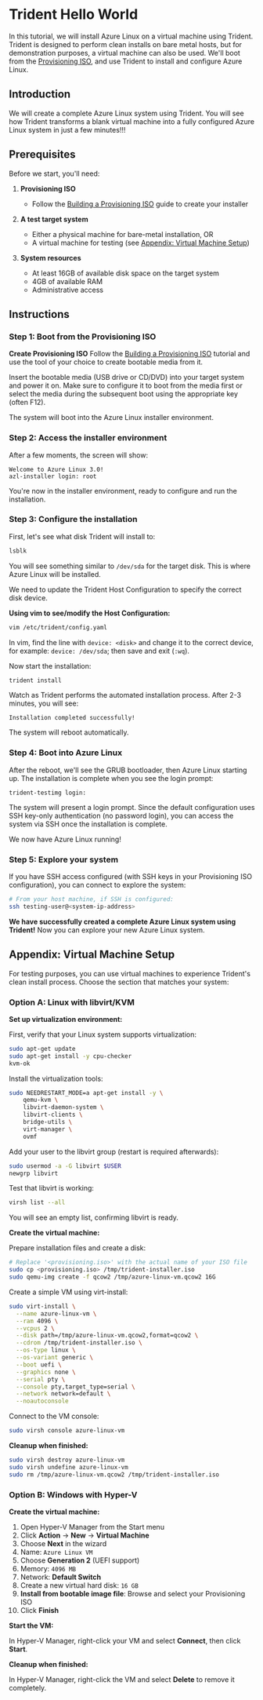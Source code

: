 # Trident Hello World

In this tutorial, we will install Azure Linux on a virtual machine using Trident. Trident is designed to perform clean installs on bare metal hosts, but for demonstration purposes, a virtual machine can also be used. We'll boot from the [Provisioning ISO](./Building-a-Provisioning-ISO.md), and use Trident to install and configure Azure Linux.

## Introduction

We will create a complete Azure Linux system using Trident. You will see how Trident transforms a blank virtual machine into a fully configured Azure Linux system in just a few minutes!!!

## Prerequisites

Before we start, you'll need:

1. **Provisioning ISO**
   - Follow the [Building a Provisioning ISO](./Building-a-Provisioning-ISO.md) guide to create your installer

2. **A test target system**
   - Either a physical machine for bare-metal installation, OR
   - A virtual machine for testing (see [Appendix: Virtual Machine Setup](#appendix-virtual-machine-setup))

3. **System resources**
   - At least 16GB of available disk space on the target system
   - 4GB of available RAM
   - Administrative access

## Instructions

### Step 1: Boot from the Provisioning ISO

**Create Provisioning ISO**
Follow the [Building a Provisioning ISO](./Building-a-Provisioning-ISO.md) tutorial and use the tool of your choice to create bootable media from it.

Insert the bootable media (USB drive or CD/DVD) into your target system and power it on. Make sure to configure it to boot from the media first or select the media during the subsequent boot using the appropriate key (often F12).

The system will boot into the Azure Linux installer environment.

### Step 2: Access the installer environment

After a few moments, the screen will show:

```
Welcome to Azure Linux 3.0!
azl-installer login: root 
```

You're now in the installer environment, ready to configure and run the installation.

### Step 3: Configure the installation

First, let's see what disk Trident will install to:

```bash
lsblk
```

You will see something similar to `/dev/sda` for the target disk. This is where Azure Linux will be installed.

We need to update the Trident Host Configuration to specify the correct disk device.

**Using vim to see/modify the Host Configuration:**

```bash
vim /etc/trident/config.yaml
```

In vim, find the line with `device: <disk>` and change it to the correct device, for example: `device: /dev/sda`; then save and exit (`:wq`).

Now start the installation:

```bash
trident install
```

Watch as Trident performs the automated installation process. After 2-3 minutes, you will see:

```
Installation completed successfully!
```

The system will reboot automatically.

### Step 4: Boot into Azure Linux

After the reboot, we'll see the GRUB bootloader, then Azure Linux starting up.
The installation is complete when you see the login prompt:

```
trident-testimg login:
```

The system will present a login prompt. Since the default configuration uses SSH key-only authentication (no password login), you can access the system via SSH once the installation is complete.

We now have Azure Linux running!

### Step 5: Explore your system

If you have SSH access configured (with SSH keys in your Provisioning ISO configuration), you can connect to explore the system:

```bash
# From your host machine, if SSH is configured:
ssh testing-user@<system-ip-address>
```

**We have successfully created a complete Azure Linux system using Trident!**
Now you can explore your new Azure Linux system.

## Appendix: Virtual Machine Setup

For testing purposes, you can use virtual machines to experience Trident's clean install process. Choose the section that matches your system:

### Option A: Linux with libvirt/KVM

**Set up virtualization environment:**

First, verify that your Linux system supports virtualization:

```bash
sudo apt-get update
sudo apt-get install -y cpu-checker
kvm-ok
```

Install the virtualization tools:

```bash
sudo NEEDRESTART_MODE=a apt-get install -y \
    qemu-kvm \
    libvirt-daemon-system \
    libvirt-clients \
    bridge-utils \
    virt-manager \
    ovmf
```

Add your user to the libvirt group (restart is required afterwards):

```bash
sudo usermod -a -G libvirt $USER
newgrp libvirt
```

Test that libvirt is working:

```bash
virsh list --all
```

You will see an empty list, confirming libvirt is ready.

**Create the virtual machine:**

Prepare installation files and create a disk:

```bash
# Replace '<provisioning.iso>' with the actual name of your ISO file
sudo cp <provisioning.iso> /tmp/trident-installer.iso
sudo qemu-img create -f qcow2 /tmp/azure-linux-vm.qcow2 16G
```

Create a simple VM using virt-install:

```bash
sudo virt-install \
  --name azure-linux-vm \
  --ram 4096 \
  --vcpus 2 \
  --disk path=/tmp/azure-linux-vm.qcow2,format=qcow2 \
  --cdrom /tmp/trident-installer.iso \
  --os-type linux \
  --os-variant generic \
  --boot uefi \
  --graphics none \
  --serial pty \
  --console pty,target_type=serial \
  --network network=default \
  --noautoconsole
```

Connect to the VM console:

```bash
sudo virsh console azure-linux-vm
```

**Cleanup when finished:**

```bash
sudo virsh destroy azure-linux-vm
sudo virsh undefine azure-linux-vm
sudo rm /tmp/azure-linux-vm.qcow2 /tmp/trident-installer.iso
```

### Option B: Windows with Hyper-V

**Create the virtual machine:**

1. Open Hyper-V Manager from the Start menu
2. Click **Action** → **New** → **Virtual Machine**
3. Choose **Next** in the wizard
4. Name: `Azure Linux VM`
5. Choose **Generation 2** (UEFI support)
6. Memory: `4096 MB`
7. Network: **Default Switch**
8. Create a new virtual hard disk: `16 GB`
9. **Install from bootable image file**: Browse and select your Provisioning ISO
10. Click **Finish**

**Start the VM:**

In Hyper-V Manager, right-click your VM and select **Connect**, then click **Start**.

**Cleanup when finished:**

In Hyper-V Manager, right-click the VM and select **Delete** to remove it completely.
